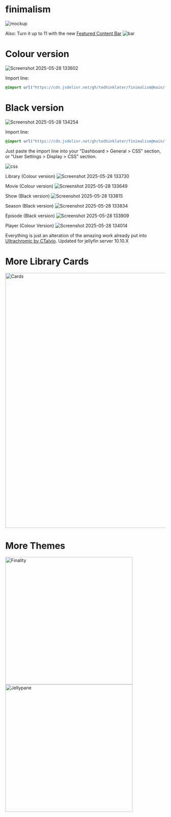 # finimalism
![mockup](https://i.imgur.com/TvTV8jq.jpeg)

Also: Turn it up to 11 with the new [Featured Content Bar](https://github.com/tedhinklater/Jellyfin-Featured-Content-Bar) 
![bar](https://github.com/user-attachments/assets/f2c45f47-3530-4525-9f89-fe4e96c7676f)

# Colour version 

![Screenshot 2025-05-28 133602](https://github.com/user-attachments/assets/7a0e31a7-2b80-4357-9ccb-d7e55649d118)

Import line:
```css
@import url("https://cdn.jsdelivr.net/gh/tedhinklater/finimalism@main/finimalism7.css");

```

# Black version

![Screenshot 2025-05-28 134254](https://github.com/user-attachments/assets/d5970ba5-8edd-4d98-a7a2-b68fa570e80f)

Import line: 
```css
@import url("https://cdn.jsdelivr.net/gh/tedhinklater/finimalism@main/finimalism-just-black.css");

```

Just paste the import line into your "Dashboard > General > CSS" section, or "User Settings > Display > CSS" section.

![css](https://github.com/user-attachments/assets/f137ab3d-5ab1-431c-ad2f-9541145f9e8d)

Library (Colour version)
![Screenshot 2025-05-28 133730](https://github.com/user-attachments/assets/bdce5aec-ced8-4439-9931-cf744e34dfbb)

Movie (Colour version)
![Screenshot 2025-05-28 133649](https://github.com/user-attachments/assets/338e3ca6-3657-45b5-98bf-fc0b730e9557)

Show (Black version)
![Screenshot 2025-05-28 133815](https://github.com/user-attachments/assets/bcb7159e-0838-49b6-af81-5697f0e80c15)

Season (Black version)
![Screenshot 2025-05-28 133834](https://github.com/user-attachments/assets/ecc8667d-fee0-4033-9fad-962e398f443e)

Episode (Black version)
![Screenshot 2025-05-28 133909](https://github.com/user-attachments/assets/7fcff714-c7b1-483e-855a-5d343a2943dd)

Player (Colour Version)
![Screenshot 2025-05-28 134014](https://github.com/user-attachments/assets/13ced352-04ab-4901-91e2-b8a594207061)

Everything is just an alteration of the amazing work already put into [Ultrachromic by CTalvio](https://github.com/CTalvio/Ultrachromic). Updated for jellyfin server 10.10.X

# More Library Cards 
<a href="https://github.com/Phantomwise/jellyfin-custom-thumbnails-collection"><img src="https://i.imgur.com/aWUsxMG.png" alt="Cards" width="800"/></a>

# More Themes

<a href="https://github.com/tedhinklater/finality"><img src="https://i.imgur.com/54wZsvH.png" alt="Finality" width="400"/></a> 
<a href="https://github.com/tedhinklater/Jellypane"><img src="https://i.imgur.com/RHFcIA9.png" alt="Jellypane" width="400"/></a>
